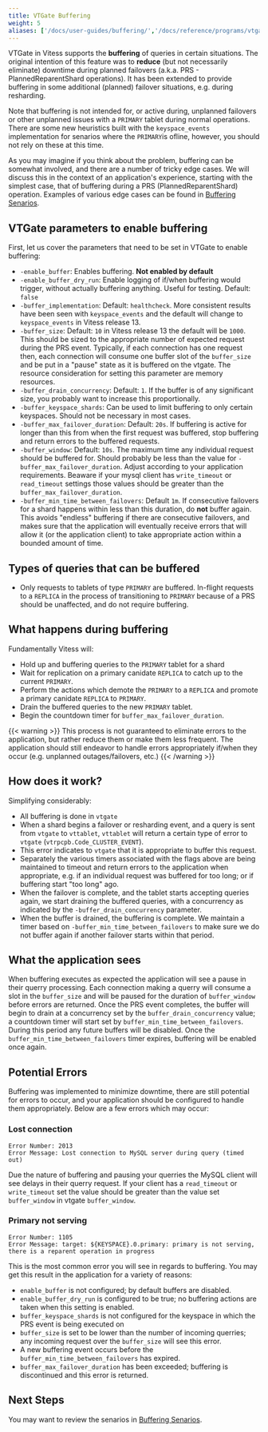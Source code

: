 ```yaml
---
title: VTGate Buffering
weight: 5
aliases: ['/docs/user-guides/buffering/','/docs/reference/programs/vtgate']
---
```


VTGate in Vitess supports the **buffering** of queries in certain situations.
The original intention of this feature was to **reduce** (but not necessarily
eliminate) downtime during planned failovers (a.k.a. PRS -
PlannedReparentShard operations).  It has been extended to provide buffering
in some additional (planned) failover situations, e.g. during resharding.

Note that buffering is not intended for, or active during, unplanned failovers
or other unplanned issues with a `PRIMARY` tablet during normal operations.
There are some new heuristics built with the `keyspace_events` implementation
for senarios where the `PRIMARY`is ofline, however, you should not rely on
these at this time.

As you may imagine if you think about the problem, buffering can be
somewhat involved, and there are a number of tricky edge cases. We will
discuss this in the context of an application's experience, starting with
the simplest case, that of buffering during a PRS (PlannedReparentShard)
operation. Examples of various edge cases can be found in
[Buffering Senarios](/docs/user-guides/configuration-advanced/buffering-senarios/).

## VTGate parameters to enable buffering

First, let us cover the parameters that need to be set in VTGate to enable
buffering:
  * `-enable_buffer`:  Enables buffering.  **Not enabled by default**
  * `-enable_buffer_dry_run`:  Enable logging of if/when buffering would
  trigger, without actually buffering anything. Useful for testing.
  Default: `false`
  * `-buffer_implementation`:  Default: `healthcheck`.  More consistent results
  have been seen with `keyspace_events` and the default will change to
  `keyspace_events` in Vitess release 13.
  * `-buffer_size`:  Default: `10` in Vitess release 13 the default will be
  `1000`. This should be sized to the appropriate number of expected request
  during the PRS event. Typically, if each connection has one request then, each
  connection will consume one buffer slot of the `buffer_size` and be put in a
  "pause" state as it is buffered on the vtgate. The resource consideration
  for setting this parameter are memory resources.
  * `-buffer_drain_concurrency`:  Default: `1`.  If the buffer is of any
  significant size, you probably want to increase this proportionally.
  * `-buffer_keyspace_shards`:  Can be used to limit buffering to only
  certain keyspaces. Should not be necessary in most cases.
  * `-buffer_max_failover_duration`:  Default: `20s`.  If buffering is active
  for longer than this from when the first request was buffered, stop buffering
  and return errors to the buffered requests.
  * `-buffer_window`: Default: `10s`.  The maximum time any individual request
  should be buffered for. Should probably be less than the value for
  `-buffer_max_failover_duration`. Adjust according to your application
  requirements. Beaware if your mysql client has  `write_timeout` or
  `read_timeout` settings those values should be greater than the
  `buffer_max_failover_duration`.
  * `-buffer_min_time_between_failovers`: Default `1m`. If consecutive
  failovers for a shard happens within less than this duration, do **not**
  buffer again. This avoids "endless" buffering if there are consecutive
  failovers, and makes sure that the application will eventually receive
  errors that will allow it (or the application client) to take appropriate
  action within a bounded amount of time.

## Types of queries that can be buffered

 * Only requests to tablets of type `PRIMARY` are buffered. In-flight requests
 to a `REPLICA` in the process of transitioning to `PRIMARY` because of a PRS
 should be unaffected, and do not require buffering.

## What happens during buffering

Fundamentally Vitess will:
 * Hold up and buffering queries to the `PRIMARY` tablet for a shard
 * Wait for replication on a primary canidate `REPLICA` to catch up to the
 current `PRIMARY`.
 * Perform the actions which demote the `PRIMARY` to a `REPLICA` and promote a
 primary canidate `REPLICA` to `PRIMARY`.
 * Drain the buffered queries to the new `PRIMARY` tablet.
 * Begin the countdown timer for `buffer_max_failover_duration`.

 {{< warning >}}
This process is not guaranteed to eliminate errors to the application, but
rather reduce them or make them less frequent. The application should still
endeavor to handle errors appropriately if/when they occur (e.g. unplanned
outages/failovers, etc.)
{{< /warning >}}


## How does it work?

Simplifying considerably:
  * All buffering is done in `vtgate`
  * When a shard begins a failover or resharding event, and a query is sent
  from `vtgate` to `vttablet`, `vttablet` will return a certain type of error
  to `vtgate` (`vtrpcpb.Code_CLUSTER_EVENT`).
  * This error indicates to `vtgate` that it is appropriate to buffer this
  request.
  * Separately the various timers associated with the flags above are being
  maintained to timeout and return errors to the application when appropriate,
  e.g. if an individual request was buffered for too long;  or if buffering
  start "too long" ago.
  * When the failover is complete, and the tablet starts accepting queries
  again, we start draining the buffered queries, with a concurrency as
  indicated by the `-buffer_drain_concurrency` parameter.
  * When the buffer is drained, the buffering is complete.  We maintain a
  timer based on `-buffer_min_time_between_failovers` to make sure we
  do not buffer again if another failover starts within that period.


## What the application sees

When buffering executes as expected the application will see a pause in their
querry processing. Each connection making a querry will consume a slot in the
`buffer_size` and will be paused for the duration of `buffer_window` before
errors are returned. Once the PRS event completes, the buffer will begin to
drain at a concurrency set by the `buffer_drain_concurrency` value; a countdown
timer will start set by `buffer_min_time_between_failovers`. During this period
any future buffers will be disabled. Once the
`buffer_min_time_between_failovers` timer expires, buffering will be enabled
once again.

## Potential Errors
Buffering was implemented to minimize downtime, there are still potential for
errors to occur, and your application should be configured to handle them
appropriately. Below are a few errors which may occur:

### Lost connection
```
Error Number: 2013
Error Message: Lost connection to MySQL server during query (timed out)
```

Due the nature of buffering and pausing your querries the MySQL client will see
delays in their querry request. If your client has a `read_timeout` or
`write_timeout` set the value should be greater than the value set
`buffer_window` in vtgate `buffer_window`.

### Primary not serving
```
Error Number: 1105
Error Message: target: ${KEYSPACE}.0.primary: primary is not serving, there is a reparent operation in progress
```

This is the most common error you will see in regards to buffering. You may get
this result in the application for a variety of reasons:
* `enable_buffer` is not configured; by default buffers are disabled.
* `enable_buffer_dry_run` is configured to be true; no buffering actions are
taken when this setting is enabled.
* `buffer_keyspace_shards` is not configured for the keyspace in which the
PRS event is being executed on
* `buffer_size` is set to be lower than the number of incoming querries; any
incoming request over the `buffer_size` will see this error.
* A new buffering event occurs before the `buffer_min_time_between_failovers`
has expired.
* `buffer_max_failover_duration` has been exceeded; buffering is discontinued
and this error is returned.

## Next Steps
You may want to review the senarios in
[Buffering Senarios](/docs/user-guides/configuration-advanced/buffering-senarios/).
